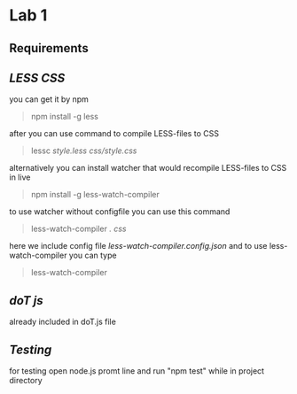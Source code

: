 # Lab 1
## Requirements
## **_LESS CSS_**  
you can get it by npm
> npm install -g less


after you can use command to compile LESS-files to CSS
> lessc *style.less* *css/style.css*


alternatively you can install watcher that would recompile LESS-files to CSS in live
> npm install -g less-watch-compiler 


to use watcher without configfile you can use this command
> less-watch-compiler *.* *css*


here we include config file *less-watch-compiler.config.json* and to use less-watch-compiler you can type
> less-watch-compiler

## **_doT js_**
already included in doT.js file

## **_Testing_**
for testing open node.js promt line and run "npm test" while in project directory
